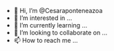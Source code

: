 - 👋 Hi, I’m @Cesaraponteneazoa
- 👀 I’m interested in ...
- 🌱 I’m currently learning ...
- 💞️ I’m looking to collaborate on ...
- 📫 How to reach me ...

<!---
Cesaraponteneazoa/Cesaraponteneazoa is a ✨ special ✨ repository because its `README.md` (this file) appears on your GitHub profile.
You can click the Preview link to take a look at your changes.
--->
